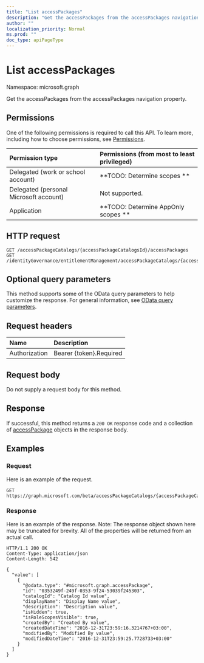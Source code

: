 ```yaml
---
title: "List accessPackages"
description: "Get the accessPackages from the accessPackages navigation property."
author: ""
localization_priority: Normal
ms.prod: ""
doc_type: apiPageType
---
```


# List accessPackages

Namespace: microsoft.graph

Get the accessPackages from the accessPackages navigation property.

## Permissions
One of the following permissions is required to call this API. To learn more, including how to choose permissions, see [Permissions](/concepts/permissions-reference.md).

|Permission type|Permissions (from most to least privileged)|
|:---|:---|
|Delegated (work or school account)|**TODO: Determine scopes **|
|Delegated (personal Microsoft account)|Not supported.|
|Application|**TODO: Determine AppOnly scopes **|

## HTTP request
<!-- {
  "blockType": "ignored"
}
-->
``` http
GET /accessPackageCatalogs/{accessPackageCatalogsId}/accessPackages
GET /identityGovernance/entitlementManagement/accessPackageCatalogs/{accessPackageCatalogId}/accessPackages
```

## Optional query parameters
This method supports some of the OData query parameters to help customize the response. For general information, see [OData query parameters](/graph/query-parameters).

## Request headers
|Name|Description|
|:---|:---|
|Authorization|Bearer {token}.Required|

## Request body
Do not supply a request body for this method.

## Response
If successful, this method returns a `200 OK` response code and a collection of [accessPackage](../resources/accesspackage.md) objects in the response body.

## Examples

### Request
Here is an example of the request.
<!-- {
  "blockType": "request",
  "name": "get_accesspackage"
}
-->
``` http
GET https://graph.microsoft.com/beta/accessPackageCatalogs/{accessPackageCatalogsId}/accessPackages
```

### Response
Here is an example of the response. Note: The response object shown here may be truncated for brevity. All of the properties will be returned from an actual call.
<!-- {
  "blockType": "response",
  "truncated": true,
  "@odata.type": "collection(microsoft.graph.accesspackage)"
}
-->
``` http
HTTP/1.1 200 OK
Content-Type: application/json
Content-Length: 542

{
  "value": [
    {
      "@odata.type": "#microsoft.graph.accessPackage",
      "id": "0353249f-249f-0353-9f24-53039f245303",
      "catalogId": "Catalog Id value",
      "displayName": "Display Name value",
      "description": "Description value",
      "isHidden": true,
      "isRoleScopesVisible": true,
      "createdBy": "Created By value",
      "createdDateTime": "2016-12-31T23:59:16.3214767+03:00",
      "modifiedBy": "Modified By value",
      "modifiedDateTime": "2016-12-31T23:59:25.7728733+03:00"
    }
  ]
}
```

